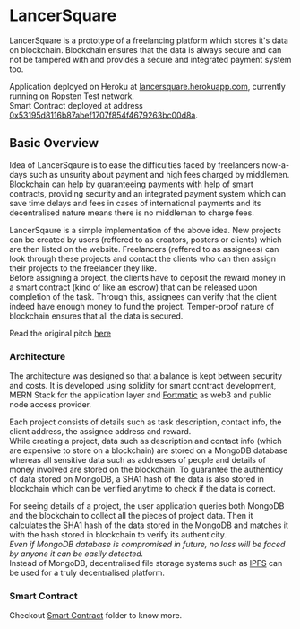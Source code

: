 # LancerSquare

LancerSquare is a prototype of a freelancing platform which stores it's data on blockchain.
Blockchain ensures that the data is always secure and can not be tampered with and provides a secure and integrated payment system too.

Application deployed on Heroku at [lancersquare.herokuapp.com](https://lancersquare.herokuapp.com), currently running on Ropsten Test network.\
Smart Contract deployed at address [0x53195d8116b87abef1707f854f4679263bc00d8a](https://ropsten.etherscan.io/address/0x53195d8116b87abef1707f854f4679263bc00d8a#code).

## Basic Overview
Idea of LancerSqaure is to ease the difficulties faced by freelancers now-a-days such as unsurity about payment and high fees charged by middlemen.
Blockchain can help by guaranteeing payments with help of smart contracts, providing security and an integrated payment system which can save time delays and fees in cases of international payments and its decentralised nature means there is no middleman to charge fees.

LancerSqaure is a simple implementation of the above idea. New projects can be created by users (reffered to as creators, posters or clients) which are then listed on the website. Freelancers (reffered to as assignees) can look through these projects and contact the clients who can then assign their projects to the freelancer they like.\
Before assigning a project, the clients have to deposit the reward money in a smart contract (kind of like an escrow) that can be released upon completion of the task. Through this, assignees can verify that the client indeed have enough money to fund the project. Temper-proof nature of blockchain ensures that all the data is secured.

Read the original pitch [here](https://github.com/Zubi-io/Project-Ideas/issues/11)

### Architecture
The architecture was designed so that a balance is kept between security and costs.
It is developed using solidity for smart contract development, MERN Stack for the application layer and [Fortmatic](https://fortmatic.com) as web3 and public node access provider.

Each project consists of details such as task description, contact info, the client address, the assignee address and reward.\
While creating a project, data such as description and contact info (which are expensive to store on a blockchain) are stored on a MongoDB database whereas all sensitive data such as addresses of people and details of money involved are stored on the blockchain. To guarantee the authenticy of data stored on MongoDB, a SHA1 hash of the data is also stored in blockchain which can be verified anytime to check if the data is correct.

For seeing details of a project, the user application queries both MongoDB and the blockchain to collect all the pieces of project data. Then it calculates the SHA1 hash of the data stored in the MongoDB and matches it with the hash stored in blockchain to verify its authenticity.\
*Even if MongoDB database is compromised in future, no loss will be faced by anyone it can be easily detected.*\
Instead of MongoDB, decentralised file storage systems such as [IPFS](https://ipfs.io) can be used for a truly decentralised platform.

### Smart Contract
Checkout [Smart Contract](https://github.com/rohitagarwal0910/LancerSquare/tree/master/Smart%20Contract) folder to know more.
